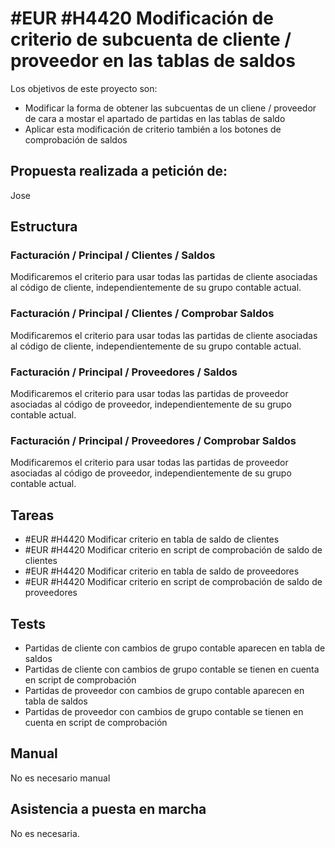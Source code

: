 # #EUR #H4420 Modificación de criterio de subcuenta de cliente / proveedor en las tablas de saldos

Los objetivos de este proyecto son:
+ Modificar la forma de obtener las subcuentas de un cliene / proveedor de cara a mostar el apartado de partidas en las tablas de saldo
+ Aplicar esta modificación de criterio también a los botones de comprobación de saldos

## Propuesta realizada a petición de:
Jose

## Estructura

### Facturación / Principal / Clientes / Saldos
Modificaremos el criterio para usar todas las partidas de cliente asociadas al código de cliente, independientemente de su grupo contable actual.

### Facturación / Principal / Clientes / Comprobar Saldos
Modificaremos el criterio para usar todas las partidas de cliente asociadas al código de cliente, independientemente de su grupo contable actual.

### Facturación / Principal / Proveedores / Saldos
Modificaremos el criterio para usar todas las partidas de proveedor asociadas al código de proveedor, independientemente de su grupo contable actual.

### Facturación / Principal / Proveedores / Comprobar Saldos
Modificaremos el criterio para usar todas las partidas de proveedor asociadas al código de proveedor, independientemente de su grupo contable actual.


## Tareas
* #EUR #H4420 Modificar criterio en tabla de saldo de clientes
* #EUR #H4420 Modificar criterio en script de comprobación de saldo de clientes
* #EUR #H4420 Modificar criterio en tabla de saldo de proveedores
* #EUR #H4420 Modificar criterio en script de comprobación de saldo de proveedores

## Tests
+ Partidas de cliente con cambios de grupo contable aparecen en tabla de saldos
+ Partidas de cliente con cambios de grupo contable se tienen en cuenta en script de comprobación
+ Partidas de proveedor con cambios de grupo contable aparecen en tabla de saldos
+ Partidas de proveedor con cambios de grupo contable se tienen en cuenta en script de comprobación

## Manual
No es necesario manual

## Asistencia a puesta en marcha
No es necesaria.
